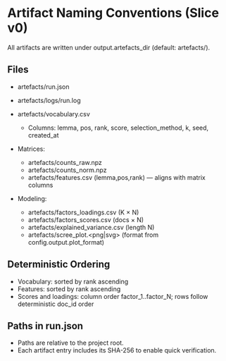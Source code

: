 # Artifact Naming Conventions (Slice v0)

All artifacts are written under output.artefacts_dir (default: artefacts/).

## Files
- artefacts/run.json
- artefacts/logs/run.log

- artefacts/vocabulary.csv
    - Columns: lemma, pos, rank, score, selection_method, k, seed, created_at

- Matrices:
    - artefacts/counts_raw.npz
    - artefacts/counts_norm.npz
    - artefacts/features.csv (lemma,pos,rank) — aligns with matrix columns

- Modeling:
    - artefacts/factors_loadings.csv   (K × N)
    - artefacts/factors_scores.csv     (docs × N)
    - artefacts/explained_variance.csv (length N)
    - artefacts/scree_plot.<png|svg>   (format from config.output.plot_format)

## Deterministic Ordering
- Vocabulary: sorted by rank ascending
- Features: sorted by rank ascending
- Scores and loadings: column order factor_1..factor_N; rows follow deterministic doc_id order

## Paths in run.json
- Paths are relative to the project root.
- Each artifact entry includes its SHA-256 to enable quick verification.